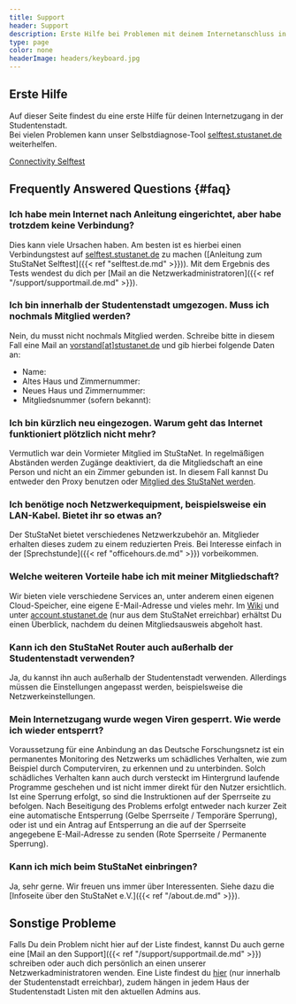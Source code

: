 ```yaml
---
title: Support
header: Support
description: Erste Hilfe bei Problemen mit deinem Internetanschluss in der StuSta
type: page
color: none
headerImage: headers/keyboard.jpg
---
```


## Erste Hilfe
Auf dieser Seite findest du eine erste Hilfe für deinen Internetzugang in der Studentenstadt.<br />
Bei vielen Problemen kann unser Selbstdiagnose-Tool [selftest.stustanet.de](http://selftest.stustanet.de) weiterhelfen.

<a class="button" href="http://selftest.stustanet.de/">Connectivity Selftest</a>

## Frequently Answered Questions {#faq}

### Ich habe mein Internet nach Anleitung eingerichtet, aber habe trotzdem keine Verbindung?
Dies kann viele Ursachen haben. Am besten ist es hierbei einen Verbindungstest auf [selftest.stustanet.de](http://selftest.stustanet.de) zu machen ([Anleitung zum StuStaNet Selftest]({{< ref "selftest.de.md" >}})). Mit dem Ergebnis des Tests wendest du dich per [Mail an die Netzwerkadministratoren]({{< ref "/support/supportmail.de.md" >}}).

### Ich bin innerhalb der Studentenstadt umgezogen. Muss ich nochmals Mitglied werden?
Nein, du musst nicht nochmals Mitglied werden. Schreibe bitte in diesem Fall eine Mail an [vorstand[at]stustanet.de](https://stustanet.de/mail/vorstand?subject=Umzug&body=Name%3A%0AAltes%20Haus%20und%20Zimmernummer%3A%0ANeues%20Haus%20und%20Zimmernummer%3A%0AMitgliedsnummer%20(sofern%20bekannt)%3A) und gib hierbei folgende Daten an:

* Name:
* Altes Haus und Zimmernummer:
* Neues Haus und Zimmernummer:
* Mitgliedsnummer (sofern bekannt):

### Ich bin kürzlich neu eingezogen. Warum geht das Internet funktioniert plötzlich nicht mehr?
Vermutlich war dein Vormieter Mitglied im StuStaNet. In regelmäßigen Abständen werden Zugänge deaktiviert, da die Mitgliedschaft an eine Person und nicht an ein Zimmer gebunden ist. In diesem Fall kannst Du entweder den Proxy benutzen oder [Mitglied des StuStaNet werden](https://reg.stustanet.de).

### Ich benötige noch Netzwerkequipment, beispielsweise ein LAN-Kabel. Bietet ihr so etwas an?
Der StuStaNet bietet verschiedenes Netzwerkzubehör an. Mitglieder erhalten dieses zudem zu einem reduzierten Preis. Bei Interesse einfach in der [Sprechstunde]({{< ref "officehours.de.md" >}}) vorbeikommen.

### Welche weiteren Vorteile habe ich mit meiner Mitgliedschaft?
Wir bieten viele verschiedene Services an, unter anderem einen eigenen Cloud-Speicher, eine eigene E-Mail-Adresse und vieles mehr. Im [Wiki](https://wiki.stusta.de/StuStaNet-Dienste) und unter [account.stustanet.de](https://account.stustanet.de) (nur aus dem StuStaNet erreichbar) erhältst Du einen Überblick, nachdem du deinen Mitgliedsausweis abgeholt hast.

### Kann ich den StuStaNet Router auch außerhalb der Studentenstadt verwenden?
Ja, du kannst ihn auch außerhalb der Studentenstadt verwenden. Allerdings müssen die Einstellungen angepasst werden, beispielsweise die Netzwerkeinstellungen.

### Mein Internetzugang wurde wegen Viren gesperrt. Wie werde ich wieder entsperrt?
Voraussetzung für eine Anbindung an das Deutsche Forschungsnetz ist ein permanentes Monitoring des Netzwerks um schädliches Verhalten, wie zum Beispiel durch Computerviren, zu erkennen und zu unterbinden. Solch schädliches Verhalten kann auch durch versteckt im Hintergrund laufende Programme geschehen und ist nicht immer direkt für den Nutzer ersichtlich.<br />
Ist eine Sperrung erfolgt, so sind die Instruktionen auf der Sperrseite zu befolgen. Nach Beseitigung des Problems erfolgt entweder nach kurzer Zeit eine automatische Entsperrung (Gelbe Sperrseite / Temporäre Sperrung), oder ist und ein Antrag auf Entsperrung an die auf der Sperrseite angegebene E-Mail-Adresse zu senden (Rote Sperrseite / Permanente Sperrung).

### Kann ich mich beim StuStaNet einbringen?
Ja, sehr gerne. Wir freuen uns immer über Interessenten. Siehe dazu die [Infoseite über den StuStaNet e.V.]({{< ref "/about.de.md" >}}).


## Sonstige Probleme

Falls Du dein Problem nicht hier auf der Liste findest, kannst Du auch gerne eine [Mail an den Support]({{< ref "/support/supportmail.de.md" >}}) schreiben oder auch dich persönlich an einen unserer Netzwerkadministratoren wenden. Eine Liste findest du [hier](https://dokumente.stusta.de/adminliste/adminliste.pdf "Liste der Administratoren") (nur innerhalb der Studentenstadt erreichbar), zudem hängen in jedem Haus der Studentenstadt Listen mit den aktuellen Admins aus.
